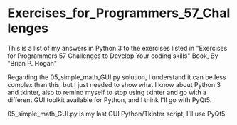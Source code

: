 # Exercises_for_Programmers_57_Challenges
This is a list of my answers in Python 3 to the exercises listed in "Exercises for Programmers 57 Challenges to Develop Your coding skills" Book, By "Brian P. Hogan"

Regarding the 05_simple_math_GUI.py solution, I understand it can be less complex than this, but I just needed to show what I know about Python 3 and tkinter, also to remind myself to stop using tkinter and go with a different GUI toolkit available for Python, and I think I'll go with PyQt5.

05_simple_math_GUI.py is my last GUI Python/Tkinter script, I'll use PyQt5.
